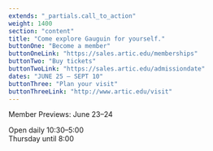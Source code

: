 ```yaml
---
extends: "_partials.call_to_action"
weight: 1400
section: "content"
title: "Come explore Gauguin for yourself."
buttonOne: "Become a member"
buttonOneLink: "https://sales.artic.edu/memberships"
buttonTwo: "Buy tickets"
buttonTwoLink: "https://sales.artic.edu/admissiondate"
dates: "JUNE 25 – SEPT 10"
buttonThree: "Plan your visit"
buttonThreeLink: "http://www.artic.edu/visit"
---
```


Member Previews: June 23–24

Open daily 10:30–5:00  
Thursday until 8:00
